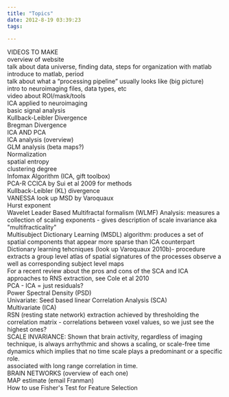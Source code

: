 ```yaml
---
title: "Topics"
date: 2012-8-19 03:39:23
tags:
  
---
```



VIDEOS TO MAKE  
 overview of website  
 talk about data universe, finding data, steps for organization with matlab  
 introduce to matlab, period  
 talk about what a “processing pipeline” usually looks like (big picture)  
 intro to neuroimaging files, data types, etc  
 video about ROI/mask/tools  
 ICA applied to neuroimaging  
 basic signal analysis  
 Kullback-Leibler Divergence  
 Bregman Divergence  
 ICA AND PCA  
 ICA analysis (overview)  
 GLM analysis (beta maps?)  
 Normalization  
 spatial entropy  
 clustering degree  
 Infomax Algorithm (ICA, gift toolbox)  
 PCA-R CCICA by Sui et al 2009 for methods  
 Kullback-Leibler (KL) divergence  
 VANESSA look up MSD by Varoquaux  
 Hurst exponent  
 Wavelet Leader Based Multifractal formalism (WLMF) Analysis: measures a collection of scaling exponents - gives description of scale invariance aka "multifracticality"  
 Multisubject Dictionary Learning (MSDL) algorithm: produces a set of spatial components that appear more sparse than ICA counterpart  
 Dictionary learning tehcniques (look up Varoquaux 2010b)- procedure extracts a group level atlas of spatial signatures of the processes observe a well as corresponding subject level maps  
 For a recent review about the pros and cons of the SCA and ICA approaches to RNS extraction, see Cole et al 2010  
 PCA - ICA = just residuals?  
 Power Spectral Density (PSD)  
 Univariate: Seed based linear Correlation Analysis (SCA)  
 Multivariate (ICA)  
 RSN (resting state network) extraction achieved by thresholding the correlation matrix - correlations between voxel values, so we just see the highest ones?  
 SCALE INVARIANCE: Shown that brain activity, regardless of imaging technique, is always arrhythmic and shows a scaling, or scale-free time dynamics which implies that no time scale plays a predominant or a specific role.  
 associated with long range correlation in time.  
 BRAIN NETWORKS (overview of each one)  
 MAP estimate (email Franman)  
 How to use Fisher's Test for Feature Selection


